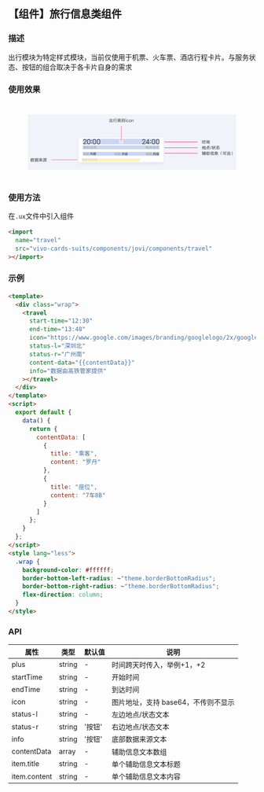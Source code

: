 ## 【组件】旅行信息类组件

### 描述

出行模块为特定样式模块，当前仅使用于机票、火车票、酒店行程卡片。与服务状态、按钮的组合取决于各卡片自身的需求

### 使用效果

<div style="text-align: center;margin: 40px;">
<img src="../../assets/jovi-component-travel.png" style="width:1200px" alt="component-travel"/>
</div>

### 使用方法

在`.ux`文件中引入组件

```html
<import
  name="travel"
  src="vivo-cards-suits/components/jovi/components/travel"
></import>
```

### 示例

```html
<template>
  <div class="wrap">
    <travel
      start-time="12:30"
      end-time="13:48"
      icon="https://www.google.com/images/branding/googlelogo/2x/googlelogo_color_92x30dp.png"
      status-l="深圳北"
      status-r="广州南"
      content-data="{{contentData}}"
      info="数据由高铁管家提供"
    ></travel>
  </div>
</template>
<script>
  export default {
    data() {
      return {
        contentData: [
          {
            title: "乘客",
            content: "罗丹"
          },
          {
            title: "座位",
            content: "7车8B"
          }
        ]
      };
    }
  };
</script>
<style lang="less">
  .wrap {
    background-color: #ffffff;
    border-bottom-left-radius: ~"theme.borderBottomRadius";
    border-bottom-right-radius: ~"theme.borderBottomRadius";
    flex-direction: column;
  }
</style>
```

### API

| 属性         | 类型   | 默认值 | 说明                                |
| ------------ | ------ | ------ | ----------------------------------- |
| plus         | string | -      | 时间跨天时传入，举例+1，+2          |
| startTime    | string | -      | 开始时间                            |
| endTime      | string | -      | 到达时间                            |
| icon         | string | -      | 图片地址，支持 base64，不传则不显示 |
| status-l     | string | -      | 左边地点/状态文本                   |
| status-r     | string | '按钮' | 右边地点/状态文本                   |
| info         | string | '按钮' | 底部数据来源文本                    |
| contentData  | array  | -      | 辅助信息文本数组                    |
| item.title   | string | -      | 单个辅助信息文本标题                |
| item.content | string | -      | 单个辅助信息文本内容                |
